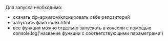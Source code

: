 Для запуска необходимо:
- скачать zip-архивом/клонировать себе репозиторий
- запустить файл index.html
- все функции можно отдельно запускать в консоли с помощью console.log('название функции с соответствующими параметрами')
